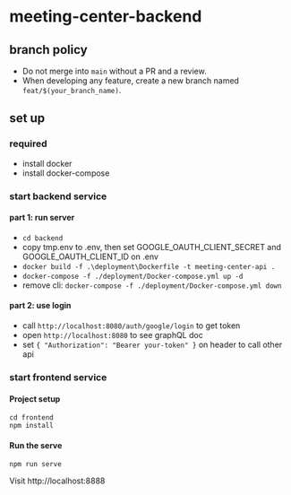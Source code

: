 # meeting-center-backend

## branch policy
- Do not merge into `main` without a PR and a review.
- When developing any feature, create a new branch named `feat/$(your_branch_name)`.

## set up
### required
- install docker
- install docker-compose

### start backend service
#### part 1: run server
- `cd backend`
- copy tmp.env to .env, then set GOOGLE_OAUTH_CLIENT_SECRET and GOOGLE_OAUTH_CLIENT_ID on .env
- `docker build -f .\deployment\Dockerfile -t meeting-center-api .`
- `docker-compose -f ./deployment/Docker-compose.yml up -d`
- remove cli: `docker-compose -f ./deployment/Docker-compose.yml down`
#### part 2: use login
- call `http://localhost:8080/auth/google/login` to get token
- open `http://localhost:8080` to see graphQL doc
- set `{ "Authorization": "Bearer your-token" }` on header to call other api

### start frontend service

#### Project setup
```
cd frontend
npm install
```

#### Run the serve
```
npm run serve
```

Visit http://localhost:8888